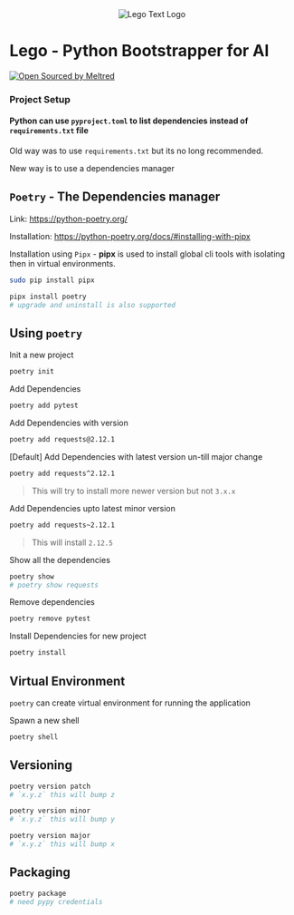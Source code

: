<div align="center">
    <img src="https://github.com/meltred/lego/assets/82411321/36de7d4d-9eed-4685-899b-39e8f863a665" alt="Lego Text Logo" />
</div>

# Lego - Python Bootstrapper for AI

<a href="https://github.com/meltred">
    <img src="https://github.com/meltred/lego/assets/82411321/adc2d7cf-2e3b-47f8-b25f-27d03adbf9aa" alt="Open Sourced by Meltred" />
</a>

### Project Setup

#### Python can use `pyproject.toml` to list dependencies instead of `requirements.txt` file

Old way was to use `requirements.txt` but its no long recommended.

New way is to use a dependencies manager

## `Poetry` - The Dependencies manager

Link: https://python-poetry.org/

Installation: https://python-poetry.org/docs/#installing-with-pipx

Installation using `Pipx` - **pipx** is used to install global cli tools with isolating then in virtual environments.

```bash
sudo pip install pipx
```

```bash
pipx install poetry
# upgrade and uninstall is also supported
```

## Using `poetry`

Init a new project

```bash
poetry init
```

Add Dependencies

```bash
poetry add pytest
```

Add Dependencies with version

```bash
poetry add requests@2.12.1
```

[Default] Add Dependencies with latest version un-till major change

```bash
poetry add requests^2.12.1
```

> This will try to install more newer version but not `3.x.x`

Add Dependencies upto latest minor version

```bash
poetry add requests~2.12.1
```

> This will install `2.12.5`

Show all the dependencies

```bash
poetry show
# poetry show requests
```

Remove dependencies

```bash
poetry remove pytest
```

Install Dependencies for new project

```bash
poetry install
```

## Virtual Environment

`poetry` can create virtual environment for running the application

Spawn a new shell

```bash
poetry shell
```

## Versioning

```bash
poetry version patch
# `x.y.z` this will bump z
```

```bash
poetry version minor
# `x.y.z` this will bump y
```

```bash
poetry version major
# `x.y.z` this will bump x
```

## Packaging

```bash
poetry package
# need pypy credentials
```
